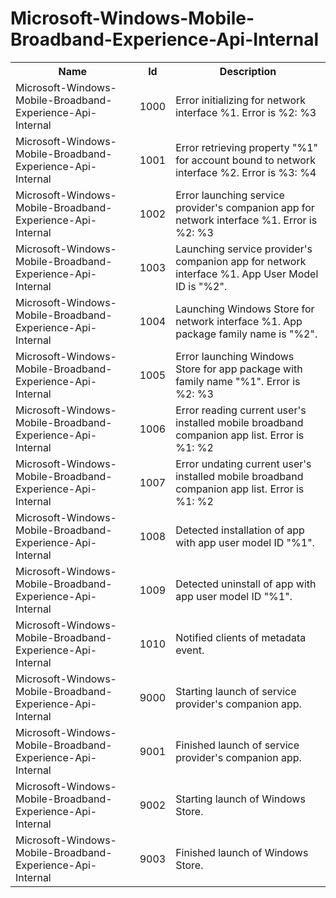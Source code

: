 # Microsoft-Windows-Mobile-Broadband-Experience-Api-Internal

<table>
<colgroup><col/><col/><col/></colgroup>
<tr><th>Name</th><th>Id</th><th>Description</th></tr>
<tr><td>Microsoft-Windows-Mobile-Broadband-Experience-Api-Internal</td><td>1000</td><td>Error initializing for network interface %1.
Error is %2: %3</td></tr>
<tr><td>Microsoft-Windows-Mobile-Broadband-Experience-Api-Internal</td><td>1001</td><td>Error retrieving property &quot;%1&quot; for account bound to network interface %2.
Error is %3: %4</td></tr>
<tr><td>Microsoft-Windows-Mobile-Broadband-Experience-Api-Internal</td><td>1002</td><td>Error launching service provider&#39;s companion app for network interface %1.
Error is %2: %3</td></tr>
<tr><td>Microsoft-Windows-Mobile-Broadband-Experience-Api-Internal</td><td>1003</td><td>Launching service provider&#39;s companion app for network interface %1.
App User Model ID is &quot;%2&quot;.</td></tr>
<tr><td>Microsoft-Windows-Mobile-Broadband-Experience-Api-Internal</td><td>1004</td><td>Launching Windows Store for network interface %1.
App package family name is &quot;%2&quot;.</td></tr>
<tr><td>Microsoft-Windows-Mobile-Broadband-Experience-Api-Internal</td><td>1005</td><td>Error launching Windows Store for app package with family name &quot;%1&quot;.
Error is %2: %3</td></tr>
<tr><td>Microsoft-Windows-Mobile-Broadband-Experience-Api-Internal</td><td>1006</td><td>Error reading current user&#39;s installed mobile broadband companion app list.
Error is %1: %2</td></tr>
<tr><td>Microsoft-Windows-Mobile-Broadband-Experience-Api-Internal</td><td>1007</td><td>Error undating current user&#39;s installed mobile broadband companion app list.
Error is %1: %2</td></tr>
<tr><td>Microsoft-Windows-Mobile-Broadband-Experience-Api-Internal</td><td>1008</td><td>Detected installation of app with app user model ID &quot;%1&quot;.</td></tr>
<tr><td>Microsoft-Windows-Mobile-Broadband-Experience-Api-Internal</td><td>1009</td><td>Detected uninstall of app with app user model ID &quot;%1&quot;.</td></tr>
<tr><td>Microsoft-Windows-Mobile-Broadband-Experience-Api-Internal</td><td>1010</td><td>Notified clients of metadata event.</td></tr>
<tr><td>Microsoft-Windows-Mobile-Broadband-Experience-Api-Internal</td><td>9000</td><td>Starting launch of service provider&#39;s companion app.</td></tr>
<tr><td>Microsoft-Windows-Mobile-Broadband-Experience-Api-Internal</td><td>9001</td><td>Finished launch of service provider&#39;s companion app.</td></tr>
<tr><td>Microsoft-Windows-Mobile-Broadband-Experience-Api-Internal</td><td>9002</td><td>Starting launch of Windows Store.</td></tr>
<tr><td>Microsoft-Windows-Mobile-Broadband-Experience-Api-Internal</td><td>9003</td><td>Finished launch of Windows Store.</td></tr>
</table>
